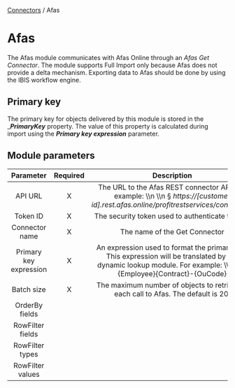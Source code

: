 <a href="javascript:void(0)" class="help-trigger"
data-helpkey="SysPage_Connector">Connectors</a> / Afas

# Afas

The Afas module communicates with Afas Online through an *Afas Get
Connector*. The module supports Full Import only because Afas does not
provide a delta mechanism. Exporting data to Afas should be done by
using the IBIS workflow engine.

## Primary key

The primary key for objects delivered by this module is stored in the
\_***PrimaryKey*** property. The value of this property is calculated
during import using the ***Primary key expression*** parameter.

## Module parameters

|        Parameter       | Required |                                                                             Description                                                                             |
|:----------------------:|:--------:|:-------------------------------------------------------------------------------------------------------------------------------------------------------------------:|
|         API URL        |     X    |                 The URL to the Afas REST connector API. For example:       \\\n \\\n §   _https://[customer id].rest.afas.online/profitrestservices/connectors_                 |
|        Token ID        |     X    |                                                           The security token used to authenticate to Afas                                                           |
|     Connector name     |     X    |                                                                    The name of the Get Connector                                                                    |
| Primary key expression |     X    | An expression used to format the primary key. This expression will be translated by the dynamic lookup module. For example:   \\\n\\\n     §   {Employee}{Contract}-{OuCode} |
|       Batch size       |     X    |                                          The maximum number of objects to retrieve in each call to Afas. The default is 20.                                         |
|     OrderBy fields     |          |                                                                                                                                                                     |
|    RowFilter fields    |          |                                                                                                                                                                     |
|     RowFilter types    |          |                                                                                                                                                                     |
|    RowFilter values    |          |                                                                                                                                                                     |

 
